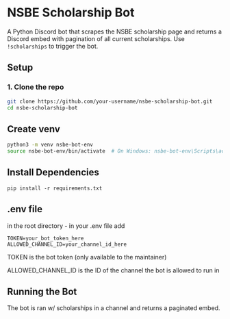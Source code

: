 # NSBE Scholarship Bot

A Python Discord bot that scrapes the NSBE scholarship page and returns a Discord embed with pagination of all current scholarships. Use `!scholarships` to trigger the bot.

## Setup

### 1. Clone the repo

```bash
git clone https://github.com/your-username/nsbe-scholarship-bot.git
cd nsbe-scholarship-bot
```

## Create venv

```bash
python3 -m venv nsbe-bot-env
source nsbe-bot-env/bin/activate  # On Windows: nsbe-bot-env\Scripts\activate
```

## Install Dependencies
```pip install -r requirements.txt```

## .env file
in the root directory - in your .env file add
```
TOKEN=your_bot_token_here
ALLOWED_CHANNEL_ID=your_channel_id_here
```
TOKEN is the bot token (only available to the maintainer)

ALLOWED_CHANNEL_ID is the ID of the channel the bot is allowed to run in


## Running the Bot
The bot is ran w/ scholarships in a channel and returns a paginated embed.


